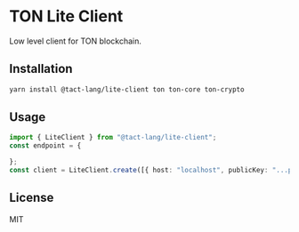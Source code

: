 # TON Lite Client

Low level client for TON blockchain.

## Installation

```bash
yarn install @tact-lang/lite-client ton ton-core ton-crypto
```

## Usage

```ts
import { LiteClient } from "@tact-lang/lite-client";
const endpoint = {

};
const client = LiteClient.create([{ host: "localhost", publicKey: "...public key in base64..." }]);
```

## License

MIT
